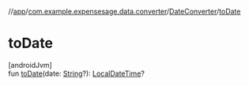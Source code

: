//[app](../../../index.md)/[com.example.expensesage.data.converter](../index.md)/[DateConverter](index.md)/[toDate](to-date.md)

# toDate

[androidJvm]\
fun [toDate](to-date.md)(date: [String](https://kotlinlang.org/api/latest/jvm/stdlib/kotlin/-string/index.html)?): [LocalDateTime](https://developer.android.com/reference/kotlin/java/time/LocalDateTime.html)?
